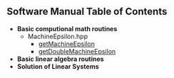 ## Software Manual Table of Contents

* **Basic computional math routines**
    * MachineEpsilon.hpp
        * [getMachineEpsilon]()
        * [getDoubleMachineEpsilon]()
* **Basic linear algebra routines**
* **Solution of Linear Systems**